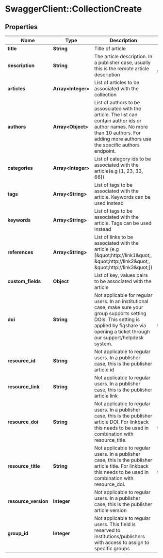 # SwaggerClient::CollectionCreate

## Properties
Name | Type | Description | Notes
------------ | ------------- | ------------- | -------------
**title** | **String** | Title of article | 
**description** | **String** | The article description. In a publisher case, usually this is the remote article description | [optional] [default to &quot;&quot;]
**articles** | **Array&lt;Integer&gt;** | List of articles to be associated with the collection | [optional] 
**authors** | **Array&lt;Object&gt;** | List of authors to be assosciated with the article. The list can contain author ids or author names. No more than 10 authors. For adding more authors use the specific authors endpoint. | [optional] 
**categories** | **Array&lt;Integer&gt;** | List of category ids to be associated with the article(e.g [1, 23, 33, 66]) | [optional] 
**tags** | **Array&lt;String&gt;** | List of tags to be associated with the article. Keywords can be used instead | [optional] 
**keywords** | **Array&lt;String&gt;** | List of tags to be associated with the article. Tags can be used instead | [optional] 
**references** | **Array&lt;String&gt;** | List of links to be associated with the article (e.g [\&quot;http://link1\&quot;, \&quot;http://link2\&quot;, \&quot;http://link3\&quot;]) | [optional] 
**custom_fields** | **Object** | List of key, values pairs to be associated with the article | [optional] 
**doi** | **String** | Not applicable for regular users. In an institutional case, make sure your group supports setting DOIs. This setting is applied by figshare via opening a ticket through our support/helpdesk system. | [optional] [default to &quot;&quot;]
**resource_id** | **String** | Not applicable to regular users. In a publisher case, this is the publisher article id | [optional] 
**resource_link** | **String** | Not applicable to regular users. In a publisher case, this is the publisher article link | [optional] 
**resource_doi** | **String** | Not applicable to regular users. In a publisher case, this is the publisher article DOI. For linkback this needs to be used in combination with resource_title. | [optional] [default to &quot;&quot;]
**resource_title** | **String** | Not applicable to regular users. In a publisher case, this is the publisher article title. For linkback this needs to be used in combination with resource_doi. | [optional] [default to &quot;&quot;]
**resource_version** | **Integer** | Not applicable to regular users. In a publisher case, this is the publisher article version | [optional] 
**group_id** | **Integer** | Not applicable to regular users. This field is reserved to institutions/publishers with access to assign to specific groups | [optional] 


